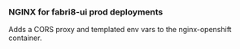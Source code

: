 ### NGINX for fabri8-ui prod deployments

Adds a CORS proxy and templated env vars to the nginx-openshift container.
